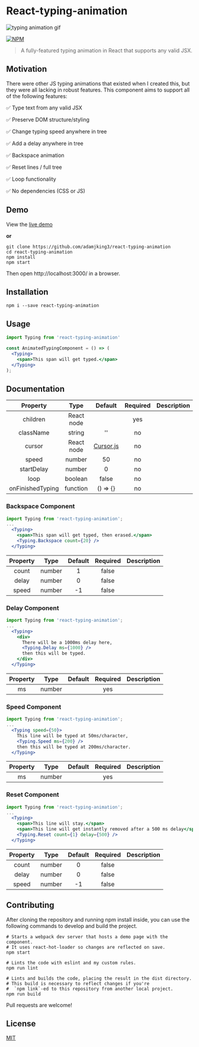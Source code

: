 React-typing-animation
============
![typing animation gif](https://github.com/adamjking3/react-typing-animation/blob/master/typing.gif)

[![NPM](https://nodei.co/npm/react-typing-animation.png)](https://npmjs.org/package/react-typing-animation)

> A fully-featured typing animation in React that supports any valid JSX.

## Motivation

There were other JS typing animations that existed when I created this, but they were all lacking in robust features. This component aims to support all of the following features:

✅ Type text from any valid JSX

✅ Preserve DOM structure/styling

✅ Change typing speed anywhere in tree

✅ Add a delay anywhere in tree

✅ Backspace animation

✅ Reset lines / full tree

✅ Loop functionality

✅ No dependencies (CSS or JS)


## Demo

View the [live demo](https://adamjking3.github.io/react-typing-animation-example/)

**or**

```shell
git clone https://github.com/adamjking3/react-typing-animation
cd react-typing-animation
npm install
npm start
```

Then open http://localhost:3000/ in a browser.

## Installation

```shell
npm i --save react-typing-animation
```

## Usage

```jsx
import Typing from 'react-typing-animation'

const AnimatedTypingComponent = () => (
  <Typing>
    <span>This span will get typed.</span>
  </Typing>
);
```


## Documentation

|     Property     |    Type    |       Default       | Required | Description |
|:----------------:|:----------:|:-------------------:|:--------:|:-----------:|
|     children     | React node |                     |    yes   |             |
|     className    |   string   |          ''         |    no    |             |
|      cursor      | React node | [Cursor.js](https://github.com/adamjking3/react-typing-animation/blob/master/src/Cursor.js)         |    no    |             |
|       speed      |   number   |          50         |    no    |             |
|    startDelay    |   number   |          0          |    no    |             |
|       loop       |   boolean  |        false        |    no    |             |
| onFinishedTyping |  function  |       () => {}      |    no    |             |


### Backspace Component

```jsx
import Typing from 'react-typing-animation';
...
  <Typing>
    <span>This span will get typed, then erased.</span>
    <Typing.Backspace count={20} />
  </Typing>
```

| Property |  Type  | Default | Required | Description |
|:--------:|:------:|:-------:|:--------:|:-----------:|
|   count  | number |    1    |   false  |             |
|   delay  | number |    0    |   false  |             |
|   speed  | number |    -1   |   false  |             |

### Delay Component

```jsx
import Typing from 'react-typing-animation';
...
  <Typing>
    <div>
      There will be a 1000ms delay here,
      <Typing.Delay ms={1000} />
      then this will be typed.
    </div>
  </Typing>
```

| Property |  Type  | Default | Required | Description |
|:--------:|:------:|:-------:|:--------:|:-----------:|
|    ms    | number |         |    yes   |             |

### Speed Component

```jsx
import Typing from 'react-typing-animation';
...
  <Typing speed={50}>
    This line will be typed at 50ms/character,
    <Typing.Speed ms={200} />
    then this will be typed at 200ms/character.
  </Typing>
```

| Property |  Type  | Default | Required | Description |
|:--------:|:------:|:-------:|:--------:|:-----------:|
|    ms    | number |         |    yes   |             |

### Reset Component

```jsx
import Typing from 'react-typing-animation';
...
  <Typing>
    <span>This line will stay.</span>
    <span>This line will get instantly removed after a 500 ms delay</span>
    <Typing.Reset count={1} delay={500} />
  </Typing>
```

| Property |  Type  | Default | Required | Description |
|:--------:|:------:|:-------:|:--------:|:-----------:|
|   count  | number |    0    |   false  |             |
|   delay  | number |    0    |   false  |             |
|   speed  | number |    -1   |   false  |             |

## Contributing

After cloning the repository and running npm install inside, you can use the following commands to develop and build the project.

```shell
# Starts a webpack dev server that hosts a demo page with the component.
# It uses react-hot-loader so changes are reflected on save.
npm start

# Lints the code with eslint and my custom rules.
npm run lint

# Lints and builds the code, placing the result in the dist directory.
# This build is necessary to reflect changes if you're
#  `npm link`-ed to this repository from another local project.
npm run build
```

Pull requests are welcome!

## License
[MIT](https://github.com/adamjking3/react-typing-animation/blob/master/LICENSE)
